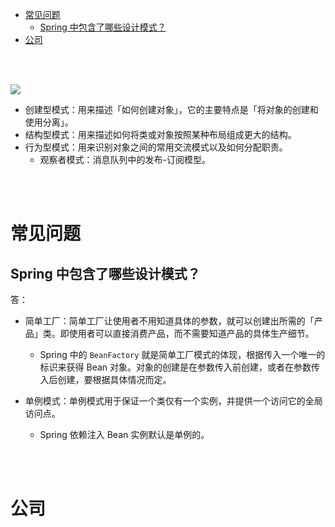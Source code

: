 - [常见问题](#常见问题)
  - [Spring 中包含了哪些设计模式？](#spring-中包含了哪些设计模式)
- [公司](#公司)


</br></br>


![](https://segmentfault.com/img/bVcfO3r)
- 创建型模式：用来描述「如何创建对象」，它的主要特点是「将对象的创建和使用分离」。
- 结构型模式：用来描述如何将类或对象按照某种布局组成更大的结构。
- 行为型模式：用来识别对象之间的常用交流模式以及如何分配职责。
  - 观察者模式：消息队列中的发布-订阅模型。


</br></br>


# 常见问题
## Spring 中包含了哪些设计模式？
答：
- 简单工厂：简单工厂让使用者不用知道具体的参数，就可以创建出所需的「产品」类。即使用者可以直接消费产品，而不需要知道产品的具体生产细节。
  - Spring 中的 `BeanFactory` 就是简单工厂模式的体现，根据传入一个唯一的标识来获得 Bean 对象。对象的创建是在参数传入前创建，或者在参数传入后创建，要根据具体情况而定。

- 单例模式：单例模式用于保证一个类仅有一个实例，并提供一个访问它的全局访问点。
  - Spring 依赖注入 Bean 实例默认是单例的。



</br></br>


# 公司